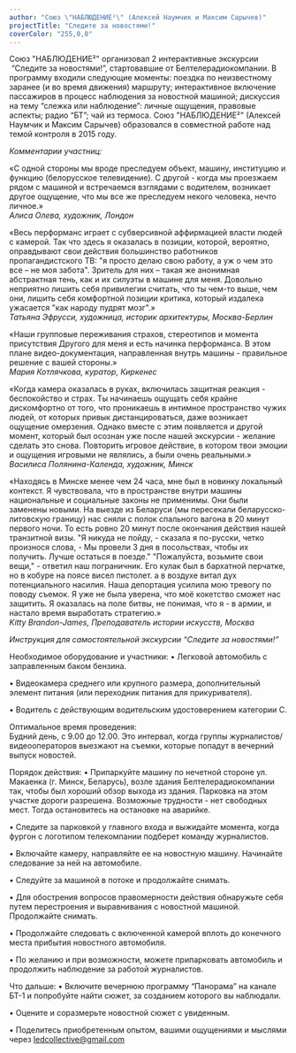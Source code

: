 ```yaml
---
author: "Союз \"НАБЛЮДЕНИЕ²\" (Алексей Наумчик и Максим Сарычев)"
projectTitle: "Следите за новостями!"
coverColor: "255,0,0"
---
```

Союз "НАБЛЮДЕНИЕ²" организовал 2 интерактивные экскурсии  “Следите за новостями!”, стартовавшие от Белтелерадиокомпании. В программу входили следующие моменты: поездка по неизвестному заранее (и во время движения) маршруту; интерактивное включение пассажиров в процесс наблюдения за новостной машиной; дискуссия на тему “слежка или наблюдение”: личные ощущения, правовые аспекты; радио “БТ”; чай из термоса. Союз "НАБЛЮДЕНИЕ²" (Алексей Наумчик и Максим Сарычев) образовался в совместной работе над темой контроля в 2015 году.

*Комментарии участниц:*  
  
«С одной стороны мы вроде преследуем объект, машину, институцию и функцию (белорусское телевидение). С другой - когда мы проезжаем рядом с машиной и встречаемся взглядами с водителем, возникает другое ощущение, что мы все же преследуем некого человека, нечто личное.»  
_Алиса Олева, художник, Лондон_  
  
«Весь перформанс играет с субверсивной аффирмацией власти людей с камерой. Так что здесь я оказалась в позиции, которой, вероятно, оправдывают свои действия большинство работников пропагандистского ТВ: "я просто делаю свою работу, а уж о чем это все – не моя забота". Зритель для них – такая же анонимная абстрактная тень, как и их силуэты в машине для меня. Довольно неприятно лишить себя привилегии считать, что ты чем-то выше, чем они, лишить себя комфортной позиции критика, который издалека ужасается "как народу пудрят мозг".»  
_Татьяна Эфрусси, художница, историк архитектуры, Москва-Берлин_  
  
«Наши групповые переживания страхов, стереотипов и момента присутствия Другого для меня и есть начинка перформанса. В этом плане видео-документация, направленная внутрь машины - правильное решение с вашей стороны.»  
_Мария Котлячкова, куратор, Киркенес_  
  
«Когда камера оказалась в руках, включилась защитная реакция - беспокойство и страх. Ты начинаешь ощущать себя крайне дискомфортно от того, что проникаешь в интимное пространство чужих людей, от которых привык дистанцироваться, даже возникает ощущение омерзения. Однако вместе с этим появляется и другой момент, который был осознан уже после нашей экскурсии - желание сделать это снова. Повторить игровое действие, в котором твои эмоции и ощущения игровыми не являлись, а были очень реальными.»  
_Василиса Полянина-Календа, художник, Минск_  
  
«Находясь в Минске менее чем 24 часа, мне был в новинку локальный контекст. Я чувствовала, что в пространстве внутри машины национальные и социальные законы не применимы. Они были заменены новыми.
На выезде из Беларуси (мы пересекали беларусско-литовскую границу) нас сняли с полок спального вагона в 20 минут первого ночи. То есть ровно 20 минут после окончания действия нашей транзитной визы. "Я никуда не пойду, - сказала я по-русски, четко произнося слова, - Мы провели 3 дня в посольствах, чтобы их получить. Лучше остаться в поезде." "Пожалуйста, возьмите свои вещи," - ответил наш пограничник. Его кулак был в бархатной перчатке, но в кобуре на поясе висел пистолет. а в воздухе витал дух потенциального насилия. Наша депортация усилила мою тревогу по поводу съемок. Я уже не была уверена, что моё кокетство сможет нас защитить. Я оказалась на поле битвы, не понимая, что я - в армии, и настало время выработать стратегию.»  
_Kitty Brandon-James, Преподаватель истории искусств, Москва_

*Инструкция для самостоятельной экскурсии “Следите за новостями!”*  
  
Необходимое оборудование и участники:
•	Легковой автомобиль с заправленным баком бензина.  

•	Видеокамера среднего или крупного размера, дополнительный элемент питания (или переходник питания для прикуривателя).  

•	Водитель с действующим водительским удостоверением категории С.  

Оптимальное время проведения:   
Будний день, с 9.00 до 12.00. Это интервал, когда группы журналистов/видеооператоров выезжают на съемки, которые попадут в вечерний выпуск новостей.  
  
Порядок действия:
•	Припаркуйте машину по нечетной стороне ул. Макаенка (г. Минск, Беларусь), возле здания Белтелерадиокомпании так, чтобы был хороший обзор выхода из здания. Парковка на этом участке дороги разрешена. Возможные трудности - нет свободных мест. Тогда остановитесь на остановке на аварийке.  

•	Следите за парковкой у главного входа и выжидайте момента, когда фургон с логотипом телекомпании подберет команду журналистов.  

•	Включайте камеру, направляйте ее на новостную машину. Начинайте следование за ней на автомобиле.  

•	Следуйте за машиной в потоке и продолжайте снимать.  

•	Для обострения вопросов правомерности действия обнаружьте себя путем перестроения и выравнивания с новостной машиной. Продолжайте снимать.  

•	Продолжайте следовать с включенной камерой вплоть до конечного места прибытия новостного автомобиля.  

•	По желанию и при возможности, можете припарковать автомобиль и продолжить наблюдение за работой журналистов.  
  
Что дальше:
•	Включите вечернюю программу “Панорама” на канале БТ-1 и попробуйте найти сюжет, за созданием которого вы наблюдали.  

•	Оцените и соразмерьте новостной сюжет с увиденным.  

•	Поделитесь приобретенным опытом, вашими ощущениями и мыслями через ledcollective@gmail.com  


